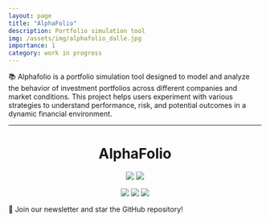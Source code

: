 ```yaml
---
layout: page
title: "AlphaFolio"
description: Portfolio simulation tool
img: /assets/img/alphafolio_dalle.jpg
importance: 1
category: work in progress
---
```


📚 Alphafolio is a portfolio simulation tool designed to model and analyze the behavior of investment portfolios across different companies and market conditions. This project helps users experiment with various strategies to understand performance, risk, and potential outcomes in a dynamic financial environment.

---

<h1 align="center">AlphaFolio</h1>

<p align="center">
<img src="https://img.shields.io/badge/release-1.0.0-yellow">
<a href="https://tcornille.github.io/alphafolio/">
    <img src="https://img.shields.io/badge/website-online-brightgreen">
</a>
</p>

<p align="center">
<img src="https://img.shields.io/github/watchers/tcornille/alphafolio?style=social">
<img src="https://img.shields.io/github/stars/tcornille/alphafolio?style=social">
<img src="https://img.shields.io/github/forks/tcornille/alphafolio?style=social">
</p>




💌 Join our newsletter and star the GitHub repository!